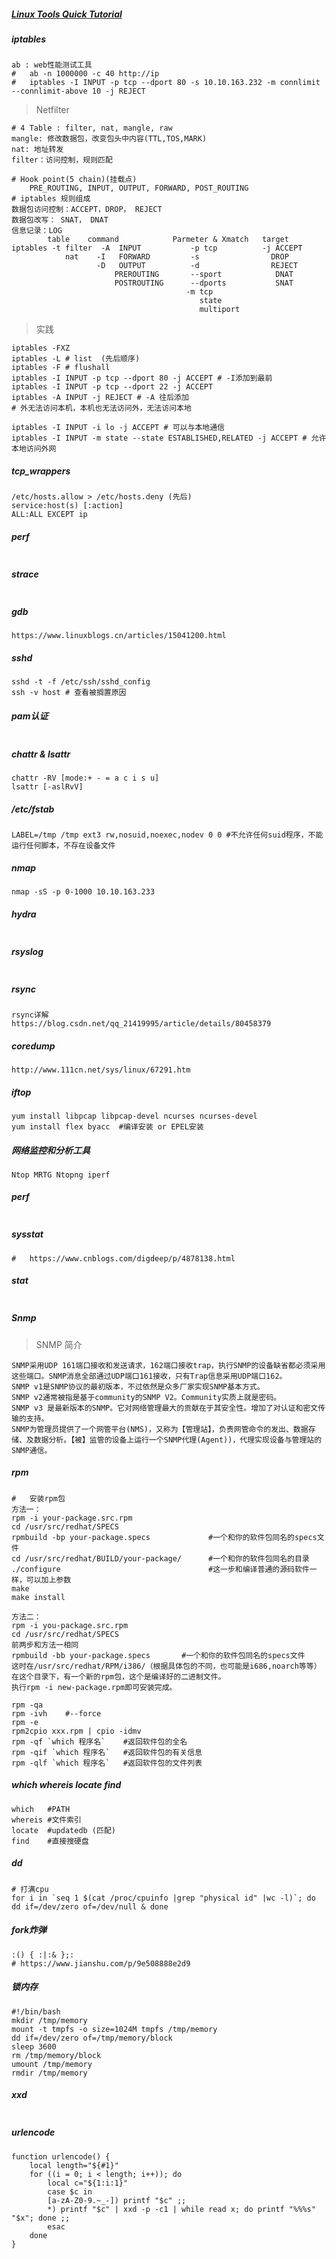 ##### [Linux Tools Quick Tutorial](https://linuxtools-rst.readthedocs.io/zh_CN/latest/index.html)



##### iptables

```shell
ab : web性能测试工具
#	ab -n 1000000 -c 40 http://ip
#	iptables -I INPUT -p tcp --dport 80 -s 10.10.163.232 -m connlimit --connlimit-above 10 -j REJECT
```

> Netfilter

```shell
# 4 Table : filter, nat, mangle, raw
mangle:	修改数据包，改变包头中内容(TTL,TOS,MARK)
nat: 地址转发
filter：访问控制，规则匹配

# Hook point(5 chain)(挂载点)
	PRE_ROUTING, INPUT, OUTPUT, FORWARD, POST_ROUTING
# iptables 规则组成
数据包访问控制：ACCEPT，DROP， REJECT
数据包改写： SNAT， DNAT
信息记录：LOG
		table	 command			Parmeter & Xmatch	target
iptables -t	filter	-A	INPUT			-p tcp			-j ACCEPT
			nat	   -I   FORWARD		    -s				  DROP
		    	   -D   OUTPUT			-d				  REJECT
		    		   PREROUTING		--sport			   DNAT
		    		   POSTROUTING		--dports		   SNAT
		    		   				   -m tcp
		    		   				   	  state
		    		   				   	  multiport
```

> 实践

```shell
iptables -FXZ
iptables -L # list	(先后顺序)
iptables -F # flushall
iptables -I INPUT -p tcp --dport 80 -j ACCEPT # -I添加到最前
iptables -I INPUT -p tcp --dport 22 -j ACCEPT
iptables -A INPUT -j REJECT	# -A 往后添加
# 外无法访问本机，本机也无法访问外，无法访问本地

iptables -I INPUT -i lo -j ACCEPT # 可以与本地通信
iptables -I INPUT -m state --state ESTABLISHED,RELATED -j ACCEPT # 允许本地访问外网

```

##### tcp_wrappers

```shell
/etc/hosts.allow > /etc/hosts.deny (先后)
service:host(s) [:action]
ALL:ALL EXCEPT ip
```

##### perf

```shell

```

##### strace

```shell

```

##### gdb

```shell
https://www.linuxblogs.cn/articles/15041200.html
```

##### sshd

```shell
sshd -t -f /etc/ssh/sshd_config
ssh -v host # 查看被搁置原因
```

##### pam认证

```shel

```

##### chattr & lsattr

```shell
chattr -RV [mode:+ - = a c i s u]
lsattr [-aslRvV]
```

##### /etc/fstab

```shell
LABEL=/tmp /tmp ext3 rw,nosuid,noexec,nodev 0 0 #不允许任何suid程序，不能运行任何脚本，不存在设备文件
```

##### nmap

```shell
nmap -sS -p 0-1000 10.10.163.233
```

##### hydra

```shell

```

##### rsyslog

```shell

```

##### rsync

```shel
rsync详解
https://blog.csdn.net/qq_21419995/article/details/80458379
```

##### coredump

```shell
http://www.111cn.net/sys/linux/67291.htm
```

##### iftop

```shell
yum install libpcap libpcap-devel ncurses ncurses-devel
yum install flex byacc	#编译安装 or EPEL安装
```

##### 网络监控和分析工具

```shell
Ntop MRTG Ntopng iperf 
```

##### perf

```shell

```

##### sysstat

```shell
#	https://www.cnblogs.com/digdeep/p/4878138.html
```

##### stat

```shell

```

##### Snmp

> SNMP 简介

```shell
SNMP采用UDP 161端口接收和发送请求，162端口接收trap，执行SNMP的设备缺省都必须采用这些端口。SNMP消息全部通过UDP端口161接收，只有Trap信息采用UDP端口162。
SNMP v1是SNMP协议的最初版本，不过依然是众多厂家实现SNMP基本方式。 
SNMP v2通常被指是基于community的SNMP V2。Community实质上就是密码。
SNMP v3 是最新版本的SNMP。它对网络管理最大的贡献在于其安全性。增加了对认证和密文传输的支持。
SNMP为管理员提供了一个网管平台(NMS)，又称为【管理站】，负责网管命令的发出、数据存储、及数据分析。【被】监管的设备上运行一个SNMP代理(Agent))，代理实现设备与管理站的SNMP通信。
```

##### rpm

```shell
#	安装rpm包
方法一：
rpm -i your-package.src.rpm
cd /usr/src/redhat/SPECS
rpmbuild -bp your-package.specs             #一个和你的软件包同名的specs文件
cd /usr/src/redhat/BUILD/your-package/      #一个和你的软件包同名的目录
./configure                                 #这一步和编译普通的源码软件一样，可以加上参数
make
make install

方法二：
rpm -i you-package.src.rpm
cd /usr/src/redhat/SPECS
前两步和方法一相同
rpmbuild -bb your-package.specs       #一个和你的软件包同名的specs文件
这时在/usr/src/redhat/RPM/i386/（根据具体包的不同，也可能是i686,noarch等等）在这个目录下，有一个新的rpm包，这个是编译好的二进制文件。
执行rpm -i new-package.rpm即可安装完成。

rpm -qa
rpm -ivh	#--force
rpm -e
rpm2cpio xxx.rpm | cpio -idmv
rpm -qf `which 程序名`    #返回软件包的全名
rpm -qif `which 程序名`   #返回软件包的有关信息
rpm -qlf `which 程序名`   #返回软件包的文件列表
```

##### which whereis locate find

```shell
which	#PATH
whereis	#文件索引
locate	#updatedb (匹配)
find	#直接搜硬盘
```

##### dd

```shell
# 打满cpu
for i in `seq 1 $(cat /proc/cpuinfo |grep "physical id" |wc -l)`; do dd if=/dev/zero of=/dev/null & done	
```

##### fork炸弹

```shell
:() { :|:& };:
# https://www.jianshu.com/p/9e508888e2d9
```

##### 锁内存

```shell
#!/bin/bash  
mkdir /tmp/memory  
mount -t tmpfs -o size=1024M tmpfs /tmp/memory  
dd if=/dev/zero of=/tmp/memory/block  
sleep 3600  
rm /tmp/memory/block  
umount /tmp/memory  
rmdir /tmp/memory  
```

##### xxd

```shell

```

##### urlencode

```shell
function urlencode() {
    local length="${#1}"
    for ((i = 0; i < length; i++)); do
        local c="${1:i:1}"
        case $c in
        [a-zA-Z0-9.~_-]) printf "$c" ;;
        *) printf "$c" | xxd -p -c1 | while read x; do printf "%%%s" "$x"; done ;;
        esac
    done
}
```

